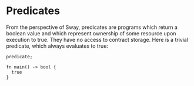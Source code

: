 # Predicates

From the perspective of Sway, predicates are programs which return a boolean value and which represent ownership of some resource upon execution to true. They have no access to contract storage. Here is a trivial predicate, which always evaluates to true:

```sway
predicate;

fn main() -> bool {
  true
}
```
